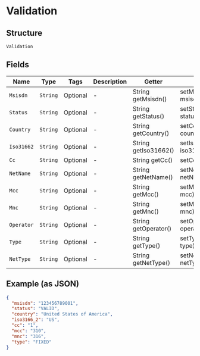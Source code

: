 
# Validation

## Structure

`Validation`

## Fields

| Name | Type | Tags | Description | Getter | Setter |
|  --- | --- | --- | --- | --- | --- |
| `Msisdn` | `String` | Optional | - | String getMsisdn() | setMsisdn(String msisdn) |
| `Status` | `String` | Optional | - | String getStatus() | setStatus(String status) |
| `Country` | `String` | Optional | - | String getCountry() | setCountry(String country) |
| `Iso31662` | `String` | Optional | - | String getIso31662() | setIso31662(String iso31662) |
| `Cc` | `String` | Optional | - | String getCc() | setCc(String cc) |
| `NetName` | `String` | Optional | - | String getNetName() | setNetName(String netName) |
| `Mcc` | `String` | Optional | - | String getMcc() | setMcc(String mcc) |
| `Mnc` | `String` | Optional | - | String getMnc() | setMnc(String mnc) |
| `Operator` | `String` | Optional | - | String getOperator() | setOperator(String operator) |
| `Type` | `String` | Optional | - | String getType() | setType(String type) |
| `NetType` | `String` | Optional | - | String getNetType() | setNetType(String netType) |

## Example (as JSON)

```json
{
  "msisdn": "123456789001",
  "status": "VALID",
  "country": "United States of America",
  "iso3166_2": "US",
  "cc": "1",
  "mcc": "310",
  "mnc": "316",
  "type": "FIXED"
}
```

